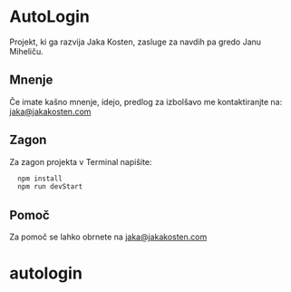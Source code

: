 # AutoLogin

Projekt, ki ga razvija Jaka Kosten, zasluge za navdih pa gredo Janu Miheliču.


## Mnenje

Če imate kašno mnenje, idejo, predlog za izbolšavo me kontaktiranjte na: jaka@jakakosten.com


## Zagon

Za zagon projekta v Terminal napišite:

```bash
  npm install
  npm run devStart
```

## Pomoč

Za pomoč se lahko obrnete na jaka@jakakosten.com
# autologin

